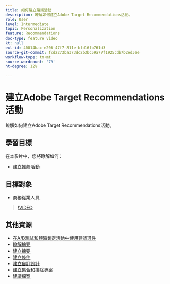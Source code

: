 ```yaml
---
title: 如何建立建議活動
description: 瞭解如何建立Adobe Target Recommendations活動。
role: User
level: Intermediate
topic: Personalization
feature: Recommendations
doc-type: feature video
kt: null
exl-id: 40014bac-e206-47f7-811e-bfd16fb761d3
source-git-commit: fcd2273ba373dc2b3bc59a77f1925cdb7b2ed3ee
workflow-type: tm+mt
source-wordcount: '79'
ht-degree: 12%

---
```


# 建立Adobe Target Recommendations活動

瞭解如何建立Adobe Target Recommendations活動。

## 學習目標

在本影片中，您將瞭解如何：

* 建立推薦活動

## 目標對象

* 商務從業人員

>[!VIDEO](https://video.tv.adobe.com/v/27688?quality=12)

## 其他資源

* [在A/B測試和體驗鎖定活動中使用建議選件](use-recommendations-offers.md)
* [瞭解摘要](understanding-feeds.md)
* [建立摘要](create-a-feed.md)
* [建立條件](create-criteria.md)
* [建立自訂設計](create-custom-designs.md)
* [建立集合和排除專案](create-collections-and-exclusions.md)
* [建議檔案](https://experienceleague.adobe.com/docs/target/using/recommendations/recommendations.html?lang=en)
